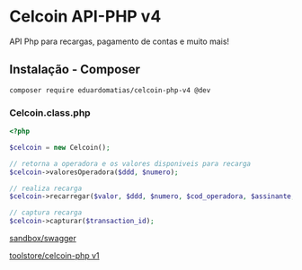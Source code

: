 # Celcoin API-PHP v4
API Php para recargas, pagamento de contas e muito mais!

## Instalação - Composer

```
composer require eduardomatias/celcoin-php-v4 @dev
```

### Celcoin.class.php

```php
<?php

$celcoin = new Celcoin();

// retorna a operadora e os valores disponiveis para recarga
$celcoin->valoresOperadora($ddd, $numero);

// realiza recarga
$celcoin->recarregar($valor, $ddd, $numero, $cod_operadora, $assinante, $cpf_cnpj, $capturar = true);

// captura recarga
$celcoin->capturar($transaction_id);

```

[sandbox/swagger](https://sandbox-apicorp.celcoin.com.br/swagger/index.html)

[toolstore/celcoin-php v1](https://github.com/toolstore/celcoin-php)